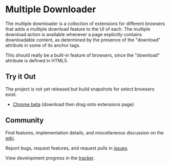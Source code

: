 # Multiple Downloader

The multiple downloader is a collection of extensions for different browsers that adds a
multiple download feature to the UI of each. The multiple download action is available
whenever a page explicitly contains downloadable content, as determined by the presence of
the "download" attribute in some of its anchor tags.

This should really be a built-in feature of browsers, since the "download" attribute is
defined in HTML5.


## Try it Out
The project is not yet released but build snapshots for select browsers exist:

- [Chrome beta](https://s3-us-west-1.amazonaws.com/com-msiops-static/multidownload/chrome/multidl-snap.crx) (download then drag onto extensions page)

## Community
Find features, implementation details, and miscellaneous discussion on the
[wiki](https://github.com/mediascience/HTML5-Multiple-Download/wiki).

Report bugs, request features, and request pulls in
[issues](https://github.com/mediascience/HTML5-Multiple-Download/issues).

View development progress in the
[tracker](https://www.pivotaltracker.com/s/projects/944648).
